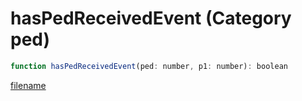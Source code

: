 # hasPedReceivedEvent (Category ped)

```js
function hasPedReceivedEvent(ped: number, p1: number): boolean
```

[filename](hasPedReceivedEvent_m.md ':include')